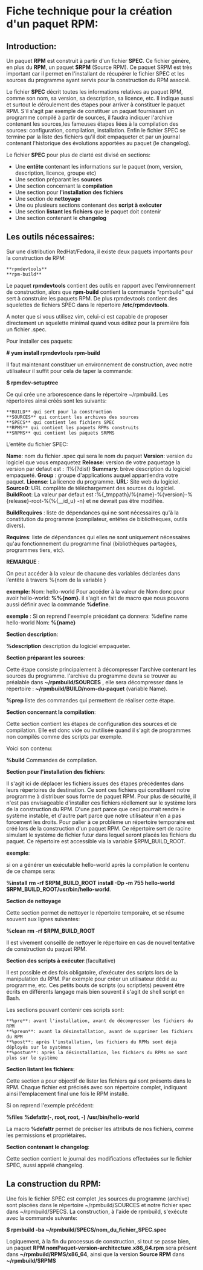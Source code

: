 Fiche technique pour la création d'un paquet RPM:
==================================================

Introduction:
-------------

Un paquet **RPM** est construit à partir d'un fichier **SPEC**. Ce fichier génère, en plus du **RPM**, un paquet **SRPM** (Source RPM). Ce paquet SRPM est très important car il permet en l'installant de récupérer le fichier SPEC et les sources du programme ayant servis pour la construction du RPM associé.

Le fichier **SPEC** décrit toutes les informations relatives au paquet RPM, comme son nom, sa version, sa description, sa licence, etc. Il indique aussi et surtout le déroulement des étapes pour arriver à constituer le paquet RPM. S'il s'agit par exemple de constituer un paquet fournissant un programme compilé à partir de sources, il faudra indiquer l'archive contenant les sources,les fameuses étapes liées à la compilation des sources: configuration, compilation, installation. Enfin le fichier SPEC se termine par la liste des fichiers qu'il doit empaqueter et par un journal contenant l'historique des évolutions apportées au paquet (le changelog).

Le fichier **SPEC** pour plus de clarté est divisé en sections:


* Une **entête** contenant les informations sur le paquet (nom, version, description, licence, groupe etc)
* Une section préparant les **sources**
* Une section concernant la **compilation**
* Une section pour **l'installation des fichiers**
* Une section de **nettoyage**
* Une ou plusieurs sections contenant des **script à exécuter**
* Une section **listant les fichiers** que le paquet doit contenir
* Une section contenant le **changelog**

Les outils nécessaires:
------------------------

Sur une distribution RedHat/Fedora, il existe deux paquets importants pour la construction de RPM:

    **rpmdevtools**
    **rpm-build**

Le paquet **rpmdevtools** contient des outils en rapport avec l'environnement de construction, alors que **rpm-build** contient la commande "rpmbuild" qui sert à construire les paquets RPM. De plus rpmdevtools contient des squelettes de fichiers SPEC dans le répertoire **/etc/rpmdevtools**.

A noter que si vous utilisez vim, celui-ci est capable de proposer directement un squelette minimal quand vous éditez pour la première fois un fichier .spec.

Pour installer ces paquets:

**# yum install rpmdevtools rpm-build**

Il faut maintenant constituer un environnement de construction, avec notre utilisateur il suffit pour cela de taper la commande:

**$ rpmdev-setuptree**

Ce qui crée une arborescence dans le répertoire ~/rpmbuild. Les répertoires ainsi créés sont les suivants:

    **BUILD** qui sert pour la construction
    **SOURCES** qui contient les archives des sources 
    **SPECS** qui contient les fichiers SPEC
    **RPMS** qui contient les paquets RPMs construits
    **SRPMS** qui contient les paquets SRPMS

L’entête du fichier SPEC:

**Name**:           nom du fichier .spec qui sera le nom du paquet
**Version**:        version du logiciel que vous empaquetez
**Release**:        version de votre paquetage la version par
                defaut est : :1%{?dist}
**Summary**:        brève description du logiciel empaqueté.
**Group** :         groupe d'applications auquel appartiendra
                 votre paquet.
**License**:        La licence du programme.
**URL:**            Site web du logiciel.
**Source0**:        URL complète de téléchargement des sources du logiciel.
**BuildRoot**:      La valeur par defaut est :%{_tmppath}/%{name}-%{version}-%{release}-root-%(%{__id_u} -n) et
ne devrait pas être modifiée.

**BuildRequires** :  liste de dépendances qui ne sont nécessaires qu'à la constitution du programme (compilateur, entêtes de bibliothèques, outils divers).

**Requires**:	liste de dépendances qui elles ne sont 
		uniquement nécessaires qu'au fonctionnement 
		du programme final (bibliothèques partagées, 
		programmes tiers, etc). 



**REMARQUE** : 

On peut accéder à la valeur de chacune des variables déclarées dans l’entête à travers %{nom de la variable }

**exemple:**
Nom:	hello-world
Pour accéder à la valeur de Nom donc pour avoir hello-world: **%%{nom}**.
il s'agit en fait de macro que nous pouvons aussi définir avec la commande **%define**.
 
**exemple** :
Si on reprend l'exemple précédant ça donnera:
%define name hello-world
Nom:	**%{name}**

**Section description**:

**%description**
description du logiciel empaqueter.

**Section préparant les sources**:

Cette étape consiste principalement à décompresser l'archive contenant les sources du programme.
l'archive du programme devra se trouver au préalable dans **~/rpmbuild/SOURCES** , elle sera décompresser dans le répertoire : **~/rpmbuild/BUILD/nom-du-paquet** (variable Name).

**%prep** 
liste des commandes qui permettent de réaliser cette étape.

**Section concernant la compilation**:

Cette section contient les étapes de configuration des sources et de compilation. Elle est donc vide ou inutilisée quand il s'agit de programmes non compilés comme des scripts par exemple.

Voici son contenu:

**%build**
Commandes de compilation.


**Section pour l'installation des fichiers**:

Il s'agit ici de déplacer les fichiers issues des étapes précédentes dans leurs répertoires de destination. Ce sont ces fichiers qui constituent notre programme à distribuer sous forme de paquet RPM. Pour plus de sécurité, il n'est pas envisageable d'installer ces fichiers réellement sur le système lors de la construction du RPM. D'une part parce que ceci pourrait rendre le système instable, et d'autre part parce que notre utilisateur n'en a pas forcement les droits. Pour palier à ce problème un répertoire temporaire est créé lors de la construction d'un paquet RPM. Ce répertoire sert de racine simulant le système de fichier futur dans lequel seront placés les fichiers du paquet. Ce répertoire est accessible via la variable $RPM_BUILD_ROOT.

**exemple**:

si on a générer un exécutable hello-world après la compilation le contenu de ce champs sera:

**%install**
**rm -rf $RPM_BUILD_ROOT**
**install -Dp -m 755 hello-world $RPM_BUILD_ROOT/usr/bin/hello-world**.


**Section de nettoyage**

Cette section permet de nettoyer le répertoire temporaire, et se résume souvent aux lignes suivantes:

**%clean**
**rm -rf $RPM_BUILD_ROOT**

Il est vivement conseillé de nettoyer le répertoire en cas de nouvel tentative de construction du paquet RPM.


**Section des scripts à exécuter**:(facultative)

Il est possible et des fois obligatoire, d’exécuter des scripts lors de la manipulation du RPM. Par exemple pour créer un utilisateur dédié au programme, etc. Ces petits bouts de scripts (ou scriptlets) peuvent être écrits en différents langage mais bien souvent il s'agit de shell script en Bash.

Les sections pouvant contenir ces scripts sont:

    **%pre**: avant l'installation, avant de décompresser les fichiers du RPM
    **%preun**: avant la désinstallation, avant de supprimer les fichiers du RPM
    **%post**: après l'installation, les fichiers du RPMs sont déjà déployés sur le systèmes
    **%postun**: après la désinstallation, les fichiers du RPMs ne sont plus sur le système

**Section listant les fichiers**:

Cette section a pour objectif de lister les fichiers qui sont présents dans le RPM. Chaque fichier est précisés avec son répertoire complet, indiquant ainsi l'emplacement final une fois le RPM installé. 

Si on reprend l'exemple précédent:

**%files**
**%defattr(-, root, root, -)**
**/usr/bin/hello-world**

La macro **%defattr** permet de préciser les attributs de nos fichiers, comme les permissions et propriétaires.

**Section contenant le changelog**:

Cette section contient le journal des modifications effectuées sur le fichier SPEC, aussi appelé changelog.

La construction du RPM:
-----------------------

Une fois le fichier SPEC est complet ,les sources du programme (archive) sont placées dans le répertoire ~/rpmbuild/SOURCES et notre fichier spec dans ~/rpmbuild/SPECS. La construction, à l'aide de rpmbuild, s'exécute avec la commande suivante:

**$ rpmbuild -ba ~/rpmbuild/SPECS/nom_du_fichier_SPEC.spec**
     
Logiquement, à la fin du processus de construction, si tout se passe bien, un paquet **RPM nomPaquet-version-architecture.x86_64.rpm** sera présent dans **~/rpmbuild/RPMS/x86_64**, ainsi que la version **Source RPM** dans **~/rpmbuild/SRPMS**

